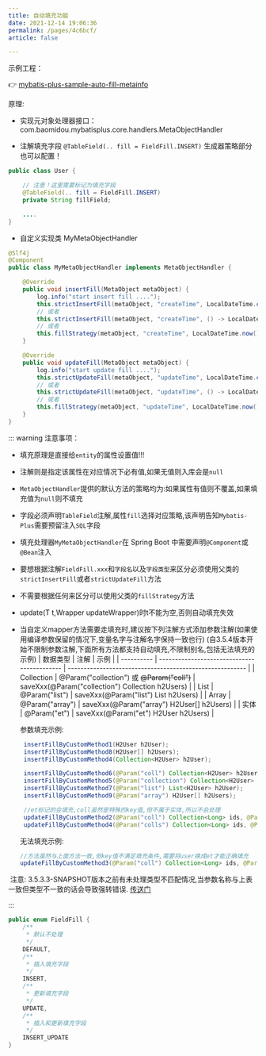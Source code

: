 ```yaml
---
title: 自动填充功能
date: 2021-12-14 19:06:36
permalink: /pages/4c6bcf/
article: false

---
```


示例工程：

👉 [mybatis-plus-sample-auto-fill-metainfo](https://gitee.com/baomidou/mybatis-plus-samples/tree/master/mybatis-plus-sample-auto-fill-metainfo)

原理:

- 实现元对象处理器接口：com.baomidou.mybatisplus.core.handlers.MetaObjectHandler

- 注解填充字段 `@TableField(.. fill = FieldFill.INSERT)` 生成器策略部分也可以配置！

```java
public class User {

    // 注意！这里需要标记为填充字段
    @TableField(.. fill = FieldFill.INSERT)
    private String fillField;

    ....
}
```

- 自定义实现类 MyMetaObjectHandler

```java
@Slf4j
@Component
public class MyMetaObjectHandler implements MetaObjectHandler {

    @Override
    public void insertFill(MetaObject metaObject) {
        log.info("start insert fill ....");
        this.strictInsertFill(metaObject, "createTime", LocalDateTime.class, LocalDateTime.now()); // 起始版本 3.3.0(推荐使用)
        // 或者
        this.strictInsertFill(metaObject, "createTime", () -> LocalDateTime.now(), LocalDateTime.class); // 起始版本 3.3.3(推荐)
        // 或者
        this.fillStrategy(metaObject, "createTime", LocalDateTime.now()); // 也可以使用(3.3.0 该方法有bug)
    }

    @Override
    public void updateFill(MetaObject metaObject) {
        log.info("start update fill ....");
        this.strictUpdateFill(metaObject, "updateTime", LocalDateTime.class, LocalDateTime.now()); // 起始版本 3.3.0(推荐)
        // 或者
        this.strictUpdateFill(metaObject, "updateTime", () -> LocalDateTime.now(), LocalDateTime.class); // 起始版本 3.3.3(推荐)
        // 或者
        this.fillStrategy(metaObject, "updateTime", LocalDateTime.now()); // 也可以使用(3.3.0 该方法有bug)
    }
}
```

::: warning 注意事项：

- 填充原理是直接给`entity`的属性设置值!!!

- 注解则是指定该属性在对应情况下必有值,如果无值则入库会是`null`

- `MetaObjectHandler`提供的默认方法的策略均为:如果属性有值则不覆盖,如果填充值为`null`则不填充

- 字段必须声明`TableField`注解,属性`fill`选择对应策略,该声明告知`Mybatis-Plus`需要预留注入`SQL`字段

- 填充处理器`MyMetaObjectHandler`在 Spring Boot 中需要声明`@Component`或`@Bean`注入

- 要想根据注解`FieldFill.xxx`和`字段名`以及`字段类型`来区分必须使用父类的`strictInsertFill`或者`strictUpdateFill`方法

- 不需要根据任何来区分可以使用父类的`fillStrategy`方法

- update(T t,Wrapper<T> updateWrapper)时t不能为空,否则自动填充失效

- 当自定义mapper方法需要走填充时,建议按下列注解方式添加参数注解(如果使用编译参数保留的情况下,变量名字与注解名字保持一致也行)
  (自3.5.4版本开始不限制参数注解,下面所有方法都支持自动填充,不限制别名,包括无法填充的示例)
  | 数据类型   | 注解                                        | 示例                                                     |
  | ---------- | ------------------------------------------- | -------------------------------------------------------- |
  | Collection | @Param("collection") 或  ~~@Param("coll")~~ | saveXxx(@Param("collection") Collection<H2User> h2Users) |
  | List       | @Param("list")                              | saveXxx(@Param("list") List<H2User> h2Users)             |
  | Array      | @Param("array")                             | saveXxx(@Param("array") H2User[] h2Users)                |
  | 实体       | @Param("et")                                | saveXxx(@Param("et") H2User h2Users)                     |

  参数填充示例: 

  ```java
   insertFillByCustomMethod1(H2User h2User);
   insertFillByCustomMethod8(H2User[] h2Users);
   insertFillByCustomMethod4(Collection<H2User> h2User);
  
   insertFillByCustomMethod6(@Param("coll") Collection<H2User> h2User);
   insertFillByCustomMethod5(@Param("collection") Collection<H2User> h2User);
   insertFillByCustomMethod7(@Param("list") List<H2User> h2User);
   insertFillByCustomMethod9(@Param("array") H2User[] h2Users);
  
   //et标记的会填充,coll虽然是特殊的key值,但不属于实体,所以不会处理
   updateFillByCustomMethod2(@Param("coll") Collection<Long> ids, @Param("et") H2User h2User);  
   updateFillByCustomMethod4(@Param("colls") Collection<Long> ids, @Param("et") H2User h2User);
  
  ```

  无法填充示例: 

  ```java
  //方法虽然与上面方法一致,但key值不满足填充条件,需要将user换成et才能正确填充 
  updateFillByCustomMethod3(@Param("coll") Collection<Long> ids, @Param("user") H2User h2User); 
  ```

  


​    注意: 3.5.3.3-SNAPSHOT版本之前有未处理类型不匹配情况,当参数名称与上表一致但类型不一致的话会导致强转错误. [传送门](https://github.com/baomidou/mybatis-plus/pull/5375)

:::

```java
public enum FieldFill {
    /**
     * 默认不处理
     */
    DEFAULT,
    /**
     * 插入填充字段
     */
    INSERT,
    /**
     * 更新填充字段
     */
    UPDATE,
    /**
     * 插入和更新填充字段
     */
    INSERT_UPDATE
}
```

